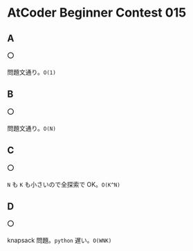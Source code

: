 # AtCoder Beginner Contest 015

## A

:o:

問題文通り。`O(1)`

## B

:o:

問題文通り。`O(N)`

## C

:o:

`N` も `K` も小さいので全探索で OK。`O(K^N)`

## D

:o:

knapsack 問題。`python` 遅い。`O(WNK)`
